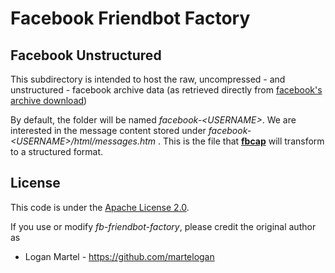 # Facebook Friendbot Factory

## Facebook Unstructured

This subdirectory is intended to host the raw, uncompressed - and unstructured - facebook archive data
(as retrieved directly from [facebook's archive download](https://www.facebook.com/help/212802592074644?helpref=uf_permalink))

By default, the folder will be named _facebook-\<USERNAME\>_. We are interested in the message content stored under
_facebook-\<USERNAME\>/html/messages.htm_ . This is the file that **[fbcap](https://github.com/ownaginatious/fbchat-archive-parser/)** will transform to a structured format.

License
-------

This code is under the [Apache License 2.0](https://www.apache.org/licenses/LICENSE-2.0).

If you use or modify _fb-friendbot-factory_, please credit the original author as

* Logan Martel - https://github.com/martelogan
